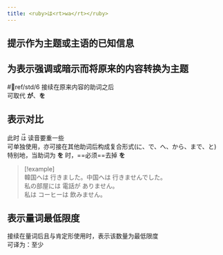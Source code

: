 ```yaml
---
title: <ruby>は<rt>wa</rt></ruby>  
---
```

## 提示作为主题或主语的已知信息  

## 为表示强调或暗示而将原来的内容转换为主题  

 #📖ref/std/6
接续在原来内容的助词之后  
可取代 **が**、**を**  

## 表示对比  

此时 <code><ruby>は<rt>wa</rt></ruby></code> 读音要重一些  
可单独使用，亦可接在其他助词后构成复合形式(に、で、へ、から、まで、と)  
特别地，当助词为 **を** 时，==必须==去掉 **を**  

> [!example]  
> 韓国へは 行きました。中国へは 行きませんでした。  
> 私の部屋には 電話が ありません。  
> 私は コーヒーは 飲みません。  

## 表示量词最低限度  

接续在量词后且与肯定形使用时，表示该数量为最低限度  
可译为：至少  
